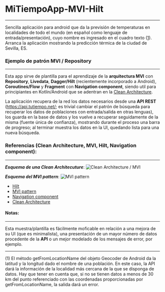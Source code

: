 # MiTiempoApp-MVI-Hilt

------------

Sencilla aplicación para android que da la previsión de temperaturas en localidades de todo el mundo (en español como lenguaje de entrada/presentación), cuyo nombre es ingresado en el cuadro texto ([1](#nota)). Arranca la aplicación mostrando la predicción térmica de la ciudad de Sevilla, ES.


### Ejemplo de patrón MVI / Repository

------------


Esta app sirve de plantilla para el aprendizaje de la **arquitectura MVI** con **Repository**, **Livedata**, **Dagger/Hilt** (recientemente incorporado a Android), **Coroutines/Flow** y **Fragment** con **Navigation component**, siendo util para principiantes en Kotlin/Android que se adentran en la [Clean Architecture](https://devexperto.com/clean-architecture-android/ "Clean Architecture").

La aplicación recupera de la red los datos necesarios desde una **API REST** (https://api.tutiempo.net/; es trivial cambiar el patrón de búsqueda para recuperar los datos de poblaciones con entrada/salida en otras lenguas), los guarda en la base de datos y los vuelve a recuperar seguidamente de la misma (fuente única de confianza), mostrando durante el proceso una barra de progreso; al terminar muestra los datos en la UI, quedando lista para una nueva búsqueda.

### Referencias (Clean Architecture, MVI, Hilt, Navigation component):

------------


***Esquema de una Clean Architecuture***:
![Clean Architecture / MVI](https://camo.githubusercontent.com/684982fb8b636b4ce55d981ba97a0309cee42eca/68747470733a2f2f636f64696e67776974686d697463682e73332e616d617a6f6e6177732e636f6d2f7374617469632f636f75727365732f32312f636c65616e5f6172636869746563747572655f6469616772616d732e706e67 "Clean Architecture / MVI")

***Esquema del MVI pattern***:
![MVI pattern](https://miro.medium.com/max/1282/1*q2oRSMrKQbHeEViPBNkavQ.png "MVI pattern")

- [Hilt](https://developer.android.com/training/dependency-injection/hilt-android "Hilt")
- [MVI pattern](https://proandroiddev.com/android-unidirectional-state-flow-without-rx-596f2f7637bb "MVI pattern")
- [Navigation component](https://developer.android.com/guide/navigation/navigation-getting-started "Navigation component")
- [Clean Architecture](https://devexperto.com/clean-architecture-android/ "Clean Architecture")

#### Notas:

------------

Esta muestra/plantilla es fácilmente moficable en relación a una mejora de su UI (que es minimalista), una presentación de un mayor número de datos procedente de la **API** o un mejor modelado de los mensajes de error, por ejemplo.


------------


(<a name="nota">1</a>) El método getFromLocationName del objeto Geocoder de Android da la latitud y la longitud dado el nombre de una población. En este caso, la API dará la información de la localidad más cercana de la que se disponga de datos. Hay que tener en cuenta que, si no se tienen datos a menos de 30 km del punto referenciado con las coordenadas proporcionadas por getFromLocationName, la salida dará un error.
